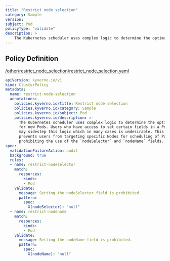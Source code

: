 ```yaml
---
title: "Restrict node selection"
category: Sample
version: 
subject: Pod
policyType: "validate"
description: >
    The Kubernetes scheduler uses complex logic to determine the optimal placement for new Pods. Users who have access to set certain fields in a Pod spec may sidestep this logic which in many cases is undesirable. This policy prevents users from targeting specific Nodes for scheduling of Pods by prohibiting the use of the `nodeSelector` and `nodeName` fields.
---
```


## Policy Definition
<a href="https://github.com/kyverno/policies/raw/main//other/restrict_node_selection/restrict_node_selection.yaml" target="-blank">/other/restrict_node_selection/restrict_node_selection.yaml</a>

```yaml
apiVersion: kyverno.io/v1
kind: ClusterPolicy
metadata:
  name: restrict-node-selection
  annotations:
    policies.kyverno.io/title: Restrict node selection
    policies.kyverno.io/category: Sample
    policies.kyverno.io/subject: Pod
    policies.kyverno.io/description: >-
      The Kubernetes scheduler uses complex logic to determine the optimal placement
      for new Pods. Users who have access to set certain fields in a Pod spec
      may sidestep this logic which in many cases is undesirable. This policy
      prevents users from targeting specific Nodes for scheduling of Pods by
      prohibiting the use of the `nodeSelector` and `nodeName` fields.
spec:
  validationFailureAction: audit
  background: true
  rules:
  - name: restrict-nodeselector
    match:
      resources:
        kinds:
        - Pod
    validate:
      message: Setting the nodeSelector field is prohibited.
      pattern:
        spec:
          X(nodeSelector): "null"
  - name: restrict-nodename
    match:
      resources:
        kinds:
        - Pod
    validate:
      message: Setting the nodeName field is prohibited.
      pattern:
        spec:
          X(nodeName): "null"
```
